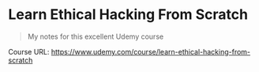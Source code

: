 # Learn Ethical Hacking From Scratch

> My notes for this excellent Udemy course

Course URL: https://www.udemy.com/course/learn-ethical-hacking-from-scratch
